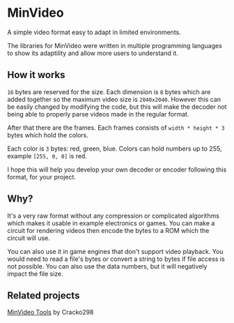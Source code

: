 # MinVideo
A simple video format easy to adapt in limited environments.

The libraries for MinVideo were written in multiple programming languages to show its adaptility and allow more users to understand it. 

## How it works
`16` bytes are reserved for the size. Each dimension is `8` bytes which are added together so the maximum video size is `2040x2040`. However this can be easily changed by modifying the code, but this will make the decoder not being able to properly parse videos made in the regular format.

After that there are the frames. Each frames consists of `width * height * 3` bytes which hold the colors. 

Each color is `3` bytes: red, green, blue. Colors can hold numbers up to 255, example `[255, 0, 0]` is red.

I hope this will help you develop your own decoder or encoder following this format, for your project.

## Why?
It's a very raw format without any compression or complicated algorithms which makes it usable in example electronics or games. You can make a circuit for rendering videos then encode the bytes to a ROM which the circuit will use.

You can also use it in game engines that don't support video playback. You would need to read a file's bytes or convert a string to bytes if file access is not possible. You can also use the data numbers, but it will negatively impact the file size.

## Related projects
[MinVideo Tools](https://github.com/Cracko298/MinVideo-Tools) by Cracko298
